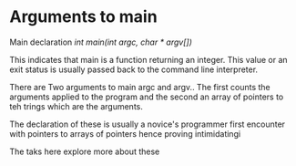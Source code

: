 # Arguments to main 

Main declaration 
_int main(int argc, char * argv[])_

This indicates that main is a function returning an integer. This value or an exit status is usually passed back to the command line interpreter.

There are Two arguments to main argc and argv.. The first counts the arguments applied to the program and the second an array of pointers to teh trings which are the arguments. 

The declaration of these is usually a novice's programmer first encounter with pointers to arrays of pointers hence proving intimidatingi

The taks here explore more about these
 
